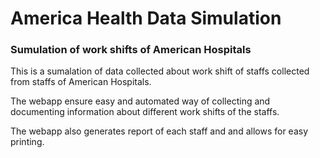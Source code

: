 # America Health Data Simulation

### Sumulation of work shifts of American Hospitals

This is a sumalation of data collected about work shift of staffs collected from staffs of American Hospitals.

The webapp ensure easy and automated way of collecting and documenting information about different work shifts of the staffs.

The webapp also generates report of each staff and and allows for easy printing.
